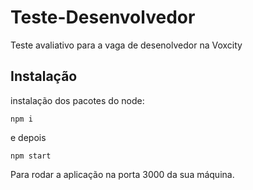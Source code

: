 # Teste-Desenvolvedor

Teste avaliativo para a vaga de desenolvedor na Voxcity


## Instalação

instalação dos pacotes do node:

` npm i ` 

e depois

` npm start `

Para rodar a aplicação na porta 3000 da sua máquina.
